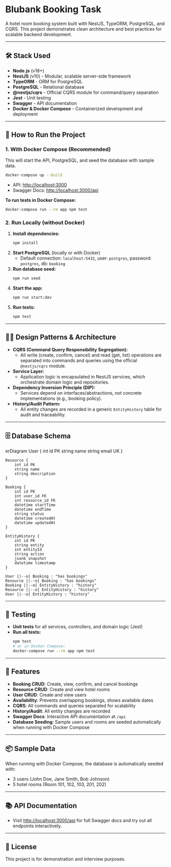 
# Blubank Booking Task

A hotel room booking system built with NestJS, TypeORM, PostgreSQL, and CQRS. This project demonstrates clean architecture and best practices for scalable backend development.

---

## 🛠️ Stack Used

- **Node.js** (v18+)
- **NestJS** (v10) - Modular, scalable server-side framework
- **TypeORM** - ORM for PostgreSQL
- **PostgreSQL** - Relational database
- **@nestjs/cqrs** - Official CQRS module for command/query separation
- **Jest** - Unit testing
- **Swagger** - API documentation
- **Docker & Docker Compose** - Containerized development and deployment

---

## 🚀 How to Run the Project

### 1. **With Docker Compose (Recommended)**

This will start the API, PostgreSQL, and seed the database with sample data.

```bash
docker-compose up --build
```
- API: [http://localhost:3000](http://localhost:3000)
- Swagger Docs: [http://localhost:3000/api](http://localhost:3000/api)

**To run tests in Docker Compose:**
```bash
docker-compose run --rm app npm test
```

### 2. **Run Locally (without Docker)**

1. **Install dependencies:**
   ```bash
   npm install
   ```
2. **Start PostgreSQL** (locally or with Docker)
   - Default connection: `localhost:5432`, user: `postgres`, password: `postgres`, db: `booking`
3. **Run database seed:**
   ```bash
   npm run seed
   ```
4. **Start the app:**
   ```bash
   npm run start:dev
   ```
5. **Run tests:**
   ```bash
   npm test
   ```

---

## 🧑‍💻 Design Patterns & Architecture

- **CQRS (Command Query Responsibility Segregation):**
  - All write (create, confirm, cancel) and read (get, list) operations are separated into commands and queries using the official `@nestjs/cqrs` module.
- **Service Layer:**
  - Application logic is encapsulated in NestJS services, which orchestrate domain logic and repositories.
- **Dependency Inversion Principle (DIP):**
  - Services depend on interfaces/abstractions, not concrete implementations (e.g., booking policy).
- **History/Audit Pattern:**
  - All entity changes are recorded in a generic `EntityHistory` table for audit and traceability.

---

## 🗄️ Database Schema

erDiagram
    User {
        int id PK
        string name
        string email UK
    }

    Resource {
        int id PK
        string name
        string description
    }

    Booking {
        int id PK
        int user_id FK
        int resource_id FK
        datetime startTime
        datetime endTime
        string status
        datetime createdAt
        datetime updatedAt
    }

    EntityHistory {
        int id PK
        string entity
        int entityId
        string action
        jsonb snapshot
        datetime timestamp
    }

    User ||--o{ Booking : "has bookings"
    Resource ||--o{ Booking : "has bookings"
    Booking ||--o{ EntityHistory : "history"
    Resource ||--o{ EntityHistory : "history"
    User ||--o{ EntityHistory : "history"

---

## 🧪 Testing

- **Unit tests** for all services, controllers, and domain logic (Jest)
- **Run all tests:**
  ```bash
  npm test
  # or in Docker Compose:
  docker-compose run --rm app npm test
  ```

---

## 🧩 Features

- **Booking CRUD**: Create, view, confirm, and cancel bookings
- **Resource CRUD**: Create and view hotel rooms
- **User CRUD**: Create and view users
- **Availability**: Prevents overlapping bookings, shows available dates
- **CQRS**: All commands and queries separated for scalability
- **History/Audit**: All entity changes are recorded
- **Swagger Docs**: Interactive API documentation at `/api`
- **Database Seeding**: Sample users and rooms are seeded automatically when running with Docker Compose

---

## 📦 Sample Data

When running with Docker Compose, the database is automatically seeded with:
- 3 users (John Doe, Jane Smith, Bob Johnson)
- 5 hotel rooms (Room 101, 102, 103, 201, 202)

---

## 📚 API Documentation

- Visit [http://localhost:3000/api](http://localhost:3000/api) for full Swagger docs and try out all endpoints interactively.

---

## 📝 License

This project is for demonstration and interview purposes.
